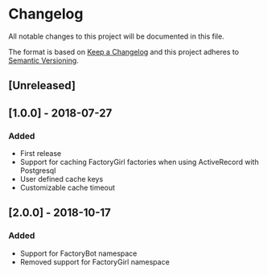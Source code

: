 # Changelog
All notable changes to this project will be documented in this file.

The format is based on [Keep a Changelog](http://keepachangelog.com/en/1.0.0/)
and this project adheres to [Semantic Versioning](http://semver.org/spec/v2.0.0.html).

## [Unreleased]

## [1.0.0] - 2018-07-27
### Added

- First release
- Support for caching FactoryGirl factories when using ActiveRecord with Postgresql
- User defined cache keys
- Customizable cache timeout

## [2.0.0] - 2018-10-17
### Added

- Support for FactoryBot namespace
- Removed support for FactoryGirl namespace

